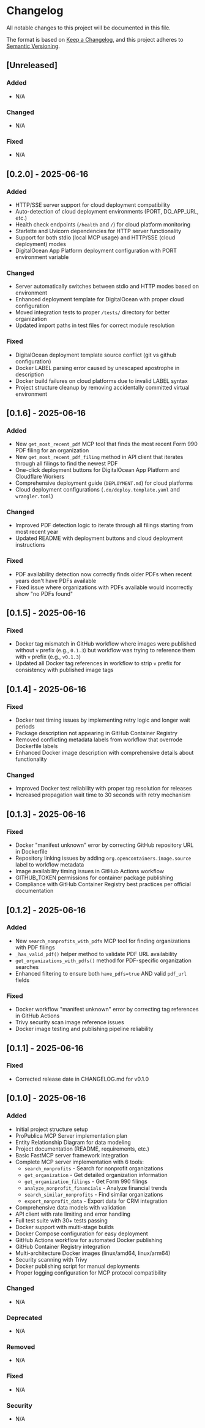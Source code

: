 # Changelog

All notable changes to this project will be documented in this file.

The format is based on [Keep a Changelog](https://keepachangelog.com/en/1.0.0/),
and this project adheres to [Semantic Versioning](https://semver.org/spec/v2.0.0.html).

## [Unreleased]

### Added
- N/A

### Changed
- N/A

### Fixed
- N/A

## [0.2.0] - 2025-06-16

### Added
- HTTP/SSE server support for cloud deployment compatibility
- Auto-detection of cloud deployment environments (PORT, DO_APP_URL, etc.)
- Health check endpoints (`/health` and `/`) for cloud platform monitoring
- Starlette and Uvicorn dependencies for HTTP server functionality
- Support for both stdio (local MCP usage) and HTTP/SSE (cloud deployment) modes
- DigitalOcean App Platform deployment configuration with PORT environment variable

### Changed
- Server automatically switches between stdio and HTTP modes based on environment
- Enhanced deployment template for DigitalOcean with proper cloud configuration
- Moved integration tests to proper `/tests/` directory for better organization
- Updated import paths in test files for correct module resolution

### Fixed
- DigitalOcean deployment template source conflict (git vs github configuration)
- Docker LABEL parsing error caused by unescaped apostrophe in description
- Docker build failures on cloud platforms due to invalid LABEL syntax
- Project structure cleanup by removing accidentally committed virtual environment

## [0.1.6] - 2025-06-16

### Added
- New `get_most_recent_pdf` MCP tool that finds the most recent Form 990 PDF filing for an organization
- New `get_most_recent_pdf_filing` method in API client that iterates through all filings to find the newest PDF
- One-click deployment buttons for DigitalOcean App Platform and Cloudflare Workers
- Comprehensive deployment guide (`DEPLOYMENT.md`) for cloud platforms
- Cloud deployment configurations (`.do/deploy.template.yaml` and `wrangler.toml`)

### Changed
- Improved PDF detection logic to iterate through all filings starting from most recent year
- Updated README with deployment buttons and cloud deployment instructions

### Fixed
- PDF availability detection now correctly finds older PDFs when recent years don't have PDFs available
- Fixed issue where organizations with PDFs available would incorrectly show "no PDFs found"

## [0.1.5] - 2025-06-16

### Fixed
- Docker tag mismatch in GitHub workflow where images were published without `v` prefix (e.g., `0.1.3`) but workflow was trying to reference them with `v` prefix (e.g., `v0.1.3`)
- Updated all Docker tag references in workflow to strip `v` prefix for consistency with published image tags

## [0.1.4] - 2025-06-16

### Fixed
- Docker test timing issues by implementing retry logic and longer wait periods
- Package description not appearing in GitHub Container Registry
- Removed conflicting metadata labels from workflow that overrode Dockerfile labels
- Enhanced Docker image description with comprehensive details about functionality

### Changed
- Improved Docker test reliability with proper tag resolution for releases
- Increased propagation wait time to 30 seconds with retry mechanism

## [0.1.3] - 2025-06-16

### Fixed
- Docker "manifest unknown" error by correcting GitHub repository URL in Dockerfile
- Repository linking issues by adding `org.opencontainers.image.source` label to workflow metadata
- Image availability timing issues in GitHub Actions workflow
- GITHUB_TOKEN permissions for container package publishing
- Compliance with GitHub Container Registry best practices per official documentation

## [0.1.2] - 2025-06-16

### Added
- New `search_nonprofits_with_pdfs` MCP tool for finding organizations with PDF filings
- `_has_valid_pdf()` helper method to validate PDF URL availability
- `get_organizations_with_pdfs()` method for PDF-specific organization searches
- Enhanced filtering to ensure both `have_pdfs=true` AND valid `pdf_url` fields

### Fixed
- Docker workflow "manifest unknown" error by correcting tag references in GitHub Actions
- Trivy security scan image reference issues
- Docker image testing and publishing pipeline reliability

## [0.1.1] - 2025-06-16

### Fixed
- Corrected release date in CHANGELOG.md for v0.1.0

## [0.1.0] - 2025-06-16

### Added
- Initial project structure setup
- ProPublica MCP Server implementation plan
- Entity Relationship Diagram for data modeling
- Project documentation (README, requirements, etc.)
- Basic FastMCP server framework integration
- Complete MCP server implementation with 6 tools:
  - `search_nonprofits` - Search for nonprofit organizations
  - `get_organization` - Get detailed organization information
  - `get_organization_filings` - Get Form 990 filings
  - `analyze_nonprofit_financials` - Analyze financial trends
  - `search_similar_nonprofits` - Find similar organizations
  - `export_nonprofit_data` - Export data for CRM integration
- Comprehensive data models with validation
- API client with rate limiting and error handling
- Full test suite with 30+ tests passing
- Docker support with multi-stage builds
- Docker Compose configuration for easy deployment
- GitHub Actions workflow for automated Docker publishing
- GitHub Container Registry integration
- Multi-architecture Docker images (linux/amd64, linux/arm64)
- Security scanning with Trivy
- Docker publishing script for manual deployments
- Proper logging configuration for MCP protocol compatibility

### Changed
- N/A

### Deprecated
- N/A

### Removed
- N/A

### Fixed
- N/A

### Security
- N/A 